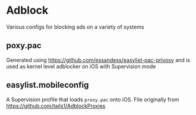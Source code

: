 # Adblock
Various configs for blocking ads on a variety of systems

## poxy.pac

Generated using https://github.com/essandess/easylist-pac-privoxy and is used as kernel level adblocker on iOS with Supervision mode

## easylist.mobileconfig

A Supervision profile that loads `proxy.pac` onto iOS. File originally from https://github.com/tails1/AdblockProxies
